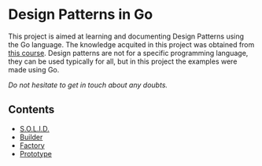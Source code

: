 # Design Patterns in Go

This project is aimed at learning and documenting Design Patterns using the Go language.
The knowledge acquited in this project was obtained from [this course](https://www.udemy.com/course/design-patterns-go).
Design patterns are not for a specific programming language, they can be used typically for all, but in this project the examples were made using Go. 

*Do not hesitate to get in touch about any doubts.*

## Contents

* [S.O.L.I.D.](./SOLID)
* [Builder](./builder)
* [Factory](./factory)
* [Prototype](./prototype)